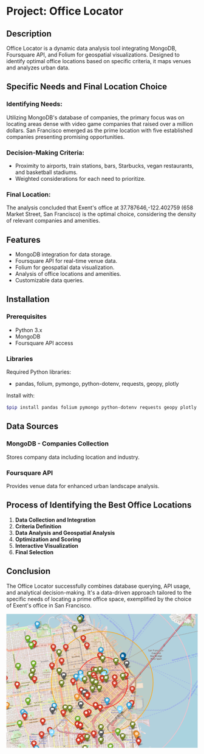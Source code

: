 # Project: Office Locator

## Description
Office Locator is a dynamic data analysis tool integrating MongoDB, Foursquare API, and Folium for geospatial visualizations. Designed to identify optimal office locations based on specific criteria, it maps venues and analyzes urban data.

## Specific Needs and Final Location Choice
### Identifying Needs:
Utilizing MongoDB's database of companies, the primary focus was on locating areas dense with video game companies that raised over a million dollars. San Francisco emerged as the prime location with five established companies presenting promising opportunities.

### Decision-Making Criteria:
- Proximity to airports, train stations, bars, Starbucks, vegan restaurants, and basketball stadiums.
- Weighted considerations for each need to prioritize.

### Final Location:
The analysis concluded that Exent's office at 37.787646,-122.402759 (658 Market Street, San Francisco) is the optimal choice, considering the density of relevant companies and amenities.

## Features
- MongoDB integration for data storage.
- Foursquare API for real-time venue data.
- Folium for geospatial data visualization.
- Analysis of office locations and amenities.
- Customizable data queries.

## Installation
### Prerequisites
- Python 3.x
- MongoDB
- Foursquare API access

### Libraries
Required Python libraries:
- pandas, folium, pymongo, python-dotenv, requests, geopy, plotly

Install with:
```bash
$pip install pandas folium pymongo python-dotenv requests geopy plotly
```

## Data Sources
### MongoDB - Companies Collection
Stores company data including location and industry.

### Foursquare API
Provides venue data for enhanced urban landscape analysis.

## Process of Identifying the Best Office Locations
1. **Data Collection and Integration**
2. **Criteria Definition**
3. **Data Analysis and Geospatial Analysis**
4. **Optimization and Scoring**
5. **Interactive Visualization**
6. **Final Selection**


## Conclusion
The Office Locator successfully combines database querying, API usage, and analytical decision-making. It's a data-driven approach tailored to the specific needs of locating a prime office space, exemplified by the choice of Exent's office in San Francisco.

![Office Best Location Map](https://github.com/imfap1/Office-Locator/blob/main/maps/office_best_location.png?raw=true)
